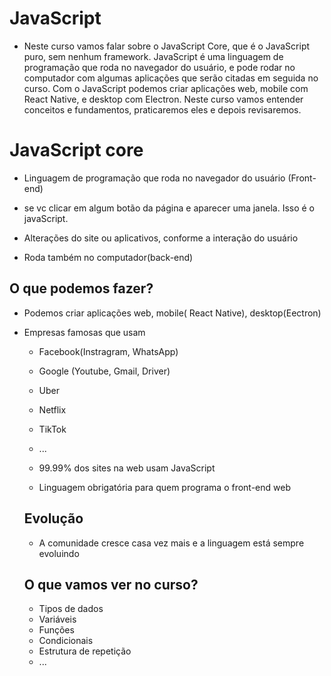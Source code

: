 # JavaScript

* Neste curso vamos falar sobre o JavaScript Core, que é o JavaScript puro, sem nenhum framework. JavaScript é uma linguagem de programação que roda no navegador do usuário, e pode rodar no computador com algumas aplicações que serão citadas em seguida no curso. Com o JavaScript podemos criar aplicações web, mobile com React Native, e desktop com Electron. Neste curso vamos entender conceitos e fundamentos, praticaremos eles e depois revisaremos.


# JavaScript core

* Linguagem de programação que roda no navegador do usuário (Front-end)
* se vc clicar em algum botão da página e aparecer uma janela. Isso é o javaScript.
* Alterações do site ou aplicativos, conforme a interação do usuário

* Roda também no computador(back-end)


## O que podemos fazer?
* Podemos criar aplicações web, mobile(
    React Native), desktop(Eectron)
* Empresas famosas que usam 

    * Facebook(Instragram, WhatsApp)
    * Google (Youtube, Gmail, Driver)
    * Uber
    * Netflix
    * TikTok
    * ...

    * 99.99% dos sites na web usam JavaScript 
    * Linguagem obrigatória para quem programa o front-end web

    ## Evolução 

    * A comunidade cresce casa vez mais e a linguagem está sempre evoluindo

    ## O que vamos ver no curso? 

    - Tipos de dados 
    - Variáveis
    - Funções
    - Condicionais
    - Estrutura de repetição
    - ...

    